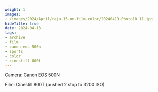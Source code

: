 ```yaml
---
weight: 1
images:
- /images/2024/April/raju-15-on-film-color/20240413-Photo10_11.jpg
hideTitle: true
date: 2024-04-13
tags:
- archive
- film
- canon-eos-500n
- sports
- color
- cinestill-800t
---
```


Camera: Canon EOS 500N

Film: Cinestill 800T (pushed 2 stop to 3200 ISO)